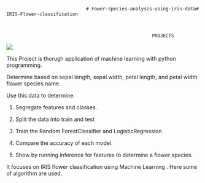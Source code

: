                                  # Fower-species-analysis-using-iris-data# IRIS-Flower-classification
                               
                                                     
                                                                     
                                                         PROJECTS 

<img src="https://miro.medium.com/max/875/1*7bnLKsChXq94QjtAiRn40w.png">

This Project is thorugh application of machine learning with python programming.

Determine based on sepal length, sepal width, petal length, and petal width flower species name.

Use this data to determine.

1. Segregate features and classes.

2. Split the data into train and test

3. Train the Random ForestClassifier and LogisticRegression 

4. Compare the accuracy of each model.

5. Show by running inference for features to determine a flower species.

 It focuses on IRIS flower classification using Machine Learning . 
 Here some of algorithm are used.
